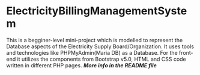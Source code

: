 # ElectricityBillingManagementSystem
This is a begginer-level mini-project which is modelled to represent the Database aspects of the Electricity Supply Board/Organization. It uses tools and technologies like PHPMyAdmin(Maria DB) as a Database. For the front-end it utilizes the components from Bootstrap v5.0, HTML and CSS code written in different PHP pages. *********More info in the README file*********
